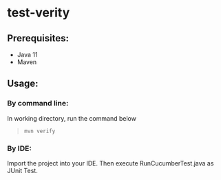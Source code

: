 # test-verity

## Prerequisites:
 - Java 11
 - Maven

## Usage:
### By command line:
 In working directory, run the command below
> `mvn verify`

### By IDE: 
 Import the project into your IDE. Then execute RunCucumberTest.java as JUnit Test.
